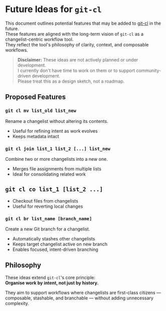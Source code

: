 # Future Ideas for `git-cl`

This document outlines potential features that may be added to [git-cl](https://github.com/BHFock/git-cl?tab=readme-ov-file) in the future.  
These features are aligned with the long-term vision of `git-cl` as a changelist-centric workflow tool.  
They reflect the tool's philosophy of clarity, context, and composable workflows.

> **Disclaimer:** These ideas are not actively planned or under development.  
> I currently don't have time to work on them or to support community-driven development.  
> Please treat this as a design sketch, not a roadmap.

## Proposed Features

### `git cl mv list_old list_new`
Rename a changelist without altering its contents.

- Useful for refining intent as work evolves
- Keeps metadata intact

### `git cl join list_1 list_2 [...] list_new`
Combine two or more changelists into a new one.

- Merges file assignments from multiple lists
- Ideal for consolidating related work

## `git cl co list_1 [list_2 ...]`

-  Checkout files from changelists
-  Useful for reverting local changes 

### `git cl br list_name [branch_name]`
Create a new Git branch for a changelist.

- Automatically stashes other changelists
- Keeps target changelist active on new branch
- Enables focused, intent-driven branching

## Philosophy

These ideas extend `git-cl`'s core principle:  
**Organise work by intent, not just by history.**

They aim to support workflows where changelists are first-class citizens — composable, stashable, and branchable — without adding unnecessary complexity.
